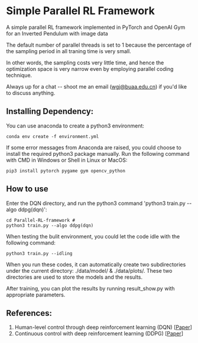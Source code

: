 # Simple Parallel RL Framework

A simple parallel RL framework implemented in PyTorch and OpenAI Gym for an Inverted Pendulum with image data

The default number of parallel threads is set to 1 because the percentage of the sampling period in all traning time is very small. 

In other words, the sampling costs very little time, and hence the optimization space is very narrow even by employing parallel coding technique.

Always up for a chat -- shoot me an email (wgj@buaa.edu.cn) if you'd like to discuss anything.

## Installing Dependency: 
You can use anaconda to create a python3 environment:

```
conda env create -f environment.yml
```

If some error messages from Anaconda are raised, you could choose to install the required python3 
package manually.
Run the following command with CMD in Windows or Shell in Linux or MacOS:

```
pip3 install pytorch pygame gym opencv_python 
```

## How to use

Enter the DQN directory, and run the python3 command 'python3 train.py --algo ddpg(dqn)':
```
cd Parallel-RL-framework # 
python3 train.py --algo ddpg(dqn)
```

When testing the bulit environment, you could let the code idle with the following command:

```
python3 train.py --idling
```

When you run these codes, it can automatically create two subdirectories under the current directory: ./data/model/ & ./data/plots/. These two directories are used to store the models and the results.

After training, you can plot the results by running result_show.py with appropriate parameters.

## References:

1. Human-level control through deep reinforcement learning (DQN)   [[Paper](https://www.nature.com/articles/nature14236)]
2. Continuous control with deep reinforcement learning (DDPG) [[Paper](https://arxiv.org/pdf/1509.02971.pdf)]
